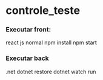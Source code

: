 # controle_teste

### Executar front:
react js normal 
npm install
npm start

### Executar back
.net
dotnet restore
dotnet watch run

